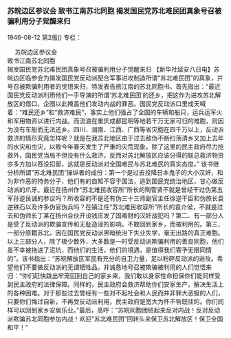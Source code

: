 ### 苏皖边区参议会  致书江南苏北同胞  揭发国民党苏北难民团真象号召被骗利用分子觉醒来归

1946-08-12
第2版()
专栏：

　  苏皖边区参议会            
    致书江南苏北同胞            
    揭发国民党苏北难民团真象号召被骗利用分子觉醒来归
    【新华社延安八日电】苏皖边区临参会为揭发国民党反动派配合军事进攻制造所谓“苏北难民团”的真象，并号召被欺骗利用者的觉悟来归，特发表告旅江南的苏北同胞书。首先指出：“最近国民党反动派利用他们一手导演的所谓‘苏北难民团’的还乡，把这作为进攻苏北解放区的借口，企图以此掩盖他们发动内战的罪恶。国民党反动派口里成天喊着：“难民还乡”和“救济难民”，事实上他们强占了全国的车辆和船只，运兵运军火和军用物资以进行内战。而流浪在重庆成都昆明等地若干万无家可归的难胞，则因为没有车船而无法还乡。四川、湖南、江西、广西等省灾胞在四千万以上，反动派救济的情形究竟怎样呢？就是在我苏北地区由于过去敌伪不断扫荡清乡又加上去年的水灾和虫灾，以致今年春天发生了严重的灾荒现象。除了这里的民主政府尽力抢救外，国民党当局不但没有什么救济，反而对苏北解放区应该分得的联总救济物资亦多方加以吞没扣留，这就是反动派对全国难民与苏北难民的真实态度。”
    该书继分析所谓“苏北难民团”操纵者的成份：第一个是过去投降日本鬼子的大小汉奸，和为非作恶的特务分子，他们有的自知不容于国法，逃到国民党统治地区，甘心做反动派的爪牙。最近在扬州作“苏北难民收容所”所长的陶管贤不就是曾经干过伪第五军孙逆艮诚的参议吗？所收容的不是还有伪三十三师副官主任徐逆干臣和伪旅长袁逆铁石以及许多伪官伪兵吗？在镇江任“苏北难民收容所”所长的袁介侯，不就是过去和伪师长丁某在扬州合伙开设钱庄发了国难财的汉奸战犯吗？第二、有一部分人是受了反动派的欺骗宣传和无耻造谣的影响，不敢回到家乡，而被利用的。第三、一部分原籍苏北，因在国民党反动派黑暗统治下失业失学，毫无出路的真正难胞。以上三部分人，除了极少数外，大多数是一时受反动派欺骗利用的善良同胞，他们虽不幸被拖进了泥坑，而他们的生活，他们的境遇，是值得我们寄予无限同情的”。该书指出：“苏皖解放区军民有充分的自卫力量，足以粉碎反动派的进攻。希望他们不要做反动派的无谓牺牲品，并诚恳地号召被欺骗被利用的人们觉悟来归：“你们赶快跳出牢笼回到自己的家乡来，我们敢以身家性命担保你们能同样受到民主政府的法律保障。同样的，民主政府会救济帮助你们安家生产，解决生活上的各种困难。对于那些过去曾经有一些对不起社会和人民而并非罪大恶极的人们，只要你们悔过自新，不再受反动派利用，民主政府是宽大为怀不咎既往的。你们同样可以回到家乡安居乐业。”最后，高呼：“苏皖同胞团结起来反对内战！反对反动派欺骗苏北同胞参加内战！欢迎“苏北难民团”回转头来保卫苏北解放区！保卫全国和平！”
